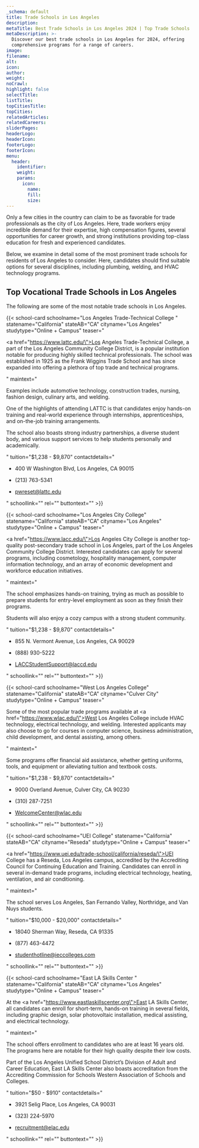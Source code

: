 ```yaml
---
_schema: default
title: Trade Schools in Los Angeles
description:
metaTitle: Best Trade Schools in Los Angeles 2024 | Top Trade Schools
metaDescription: >-
  Discover our best trade schools in Los Angeles for 2024, offering
  comprehensive programs for a range of careers. 
image:
filename:
alt:
icon:
author:
weight:
noCrawl:
highlight: false
selectTitle:
listTitle:
topCitiesTitle:
topCities:
relatedArticles:
relatedCareers:
sliderPages:
headerLogo:
headerIcon:
footerLogo:
footerIcon:
menu:
  header:
    identifier:
    weight:
    params:
      icon:
        name:
        fill:
        size:
---
```

Only a few cities in the country can claim to be as favorable for trade professionals as the city of Los Angeles. Here, trade workers enjoy incredible demand for their expertise, high compensation figures, several opportunities for career growth, and strong institutions providing top-class education for fresh and experienced candidates.

Below, we examine in detail some of the most prominent trade schools for residents of Los Angeles to consider. Here, candidates should find suitable options for several disciplines, including plumbing, welding, and HVAC technology programs.

## **Top Vocational Trade Schools in Los Angeles**

The following are some of the most notable trade schools in Los Angeles.

{{< school-card schoolname="Los Angeles Trade-Technical College " statename="California" stateAB="CA" cityname="Los Angeles" studytype="Online + Campus" teaser="<p><a href=\"https://www.lattc.edu/\">Los Angeles Trade-Technical College</a>, a part of the Los Angeles Community College District, is a popular institution notable for producing highly skilled technical professionals. The school was established in 1925 as the Frank Wiggins Trade School and has since expanded into offering a plethora of top trade and technical programs.</p>" maintext="<p>Examples include automotive technology, construction trades, nursing, fashion design, culinary arts, and welding.</p><p>One of the highlights of attending LATTC is that candidates enjoy hands-on training and real-world experience through internships, apprenticeships, and on-the-job training arrangements.</p><p>The school also boasts strong industry partnerships, a diverse student body, and various support services to help students personally and academically.</p>" tuition="$1,238 - $9,870" contactdetails="<ul><li><p>400 W Washington Blvd, Los Angeles, CA 90015</p></li><li><p>(213) 763-5341</p></li><li><p>pwreset@lattc.edu</p></li></ul>" schoollink="" rel="" buttontext="" >}}

{{< school-card schoolname="Los Angeles City College" statename="California" stateAB="CA" cityname="Los Angeles" studytype="Online + Campus" teaser="<p><a href=\"https://www.lacc.edu/\">Los Angeles City College</a> is another top-quality post-secondary trade school in Los Angeles, part of the Los Angeles Community College District. Interested candidates can apply for several programs, including cosmetology, hospitality management, computer information technology, and an array of economic development and workforce education initiatives.</p>" maintext="<p>The school emphasizes hands-on training, trying as much as possible to prepare students for entry-level employment as soon as they finish their programs.</p><p>Students will also enjoy a cozy campus with a strong student community.<br /></p>" tuition="$1,238 - $9,870" contactdetails="<ul><li><p>855 N. Vermont Avenue, Los Angeles, CA 90029</p></li><li><p>(888) 930-5222</p></li><li><p>LACCStudentSupport@laccd.edu</p></li></ul>" schoollink="" rel="" buttontext="" >}}

{{< school-card schoolname="West Los Angeles College" statename="California" stateAB="CA" cityname="Culver City" studytype="Online + Campus" teaser="<p>Some of the most popular trade programs available at <a href=\"https://www.wlac.edu/\">West Los Angeles College</a> include HVAC technology, electrical technology, and welding. Interested applicants may also choose to go for courses in computer science, business administration, child development, and dental assisting, among others.</p>" maintext="<p>Some programs offer financial aid assistance, whether getting uniforms, tools, and equipment or alleviating tuition and textbook costs.</p>" tuition="$1,238 - $9,870" contactdetails="<ul><li><p>9000 Overland Avenue, Culver City, CA 90230</p></li><li><p>(310) 287-7251</p></li><li><p>WelcomeCenter@wlac.edu</p></li></ul>" schoollink="" rel="" buttontext="" >}}

{{< school-card schoolname="UEI College" statename="California" stateAB="CA" cityname="Reseda" studytype="Online + Campus" teaser="<p><a href=\"https://www.uei.edu/trade-school/california/reseda/\">UEI College</a> has a Reseda, Los Angeles campus, accredited by the Accrediting Council for Continuing Education and Training. Candidates can enroll in several in-demand trade programs, including electrical technology, heating, ventilation, and air conditioning.</p>" maintext="<p>The school serves Los Angeles, San Fernando Valley, Northridge, and Van Nuys students.<br /></p>" tuition="$10,000 - $20,000" contactdetails="<ul><li><p>18040 Sherman Way, Reseda, CA 91335</p></li><li><p>(877) 463-4472</p></li><li><p>studenthotline@ieccolleges.com</p></li></ul>" schoollink="" rel="" buttontext="" >}}

{{< school-card schoolname="East LA Skills Center " statename="California" stateAB="CA" cityname="Los Angeles" studytype="Online + Campus" teaser="<p>At the <a href=\"https://www.eastlaskillscenter.org\">East LA Skills Center</a>, all candidates can enroll for short-term, hands-on training in several fields, including graphic design, solar photovoltaic installation, medical assisting, and electrical technology.<br /></p>" maintext="<p>The school offers enrollment to candidates who are at least 16 years old. The programs here are notable for their high quality despite their low costs.</p><p>Part of the Los Angeles Unified School District’s Division of Adult and Career Education, East LA Skills Center also boasts accreditation from the Accrediting Commission for Schools Western Association of Schools and Colleges.</p>" tuition="$50 - $910" contactdetails="<ul><li><p>3921 Selig Place, Los Angeles, CA 90031</p></li><li><p>(323) 224-5970</p></li><li><p>recruitment@elac.edu</p></li></ul>" schoollink="" rel="" buttontext="" >}}
